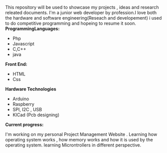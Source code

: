 This repository will be used to showcase my projects , ideas and research releated documents. I'm a junior web developer by profession.I love both the hardware and software engineering(Reseach and developement)
i used to do competitive programming and hopeing to resume it soon.<br/>
<b>ProgrammingLanguages:</b>
  - Php
  - Javascript
  - C,C++
  - java 

 <b>Front End:</b>
   - HTML
   - Css

<b>Hardware  Technologies</b>
   - Arduino 
   - Raspberry
   - SPI, I2C , USB
   - KICad (Pcb designing)
   
  <b>Current progress:</b>
  
  I'm working on my personal Project Management Website . Learning how operating system works , how memory works and how it is used by the operating system.
  learning Microntrollers in different perspective.
<!---
DarkIndian/DarkIndian is a ✨ special ✨ repository because its `README.md` (this file) appears on your GitHub profile.
You can click the Preview link to take a look at your changes.
--->
